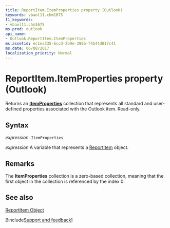 ```yaml
---
title: ReportItem.ItemProperties property (Outlook)
keywords: vbaol11.chm1675
f1_keywords:
- vbaol11.chm1675
ms.prod: outlook
api_name:
- Outlook.ReportItem.ItemProperties
ms.assetid: ec1ea335-6ccd-2b9e-398b-f4b44d017c41
ms.date: 06/08/2017
localization_priority: Normal
---
```



# ReportItem.ItemProperties property (Outlook)

Returns an  **[ItemProperties](Outlook.ItemProperties.md)** collection that represents all standard and user-defined properties associated with the Outlook item. Read-only.


## Syntax

_expression_. `ItemProperties`

_expression_ A variable that represents a [ReportItem](Outlook.ReportItem.md) object.


## Remarks

The  **ItemProperties** collection is a zero-based collection, meaning that the first object in the collection is referenced by the index 0.


## See also


[ReportItem Object](Outlook.ReportItem.md)

[!include[Support and feedback](~/includes/feedback-boilerplate.md)]